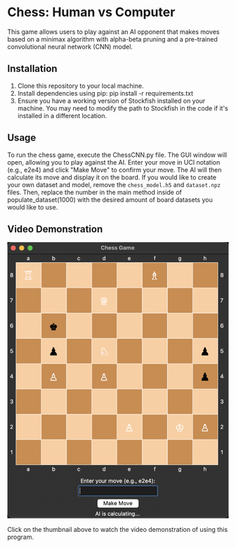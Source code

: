 # Chess: Human vs Computer

This game allows users to play against an AI opponent that makes moves based on a minimax algorithm with alpha-beta pruning and a pre-trained convolutional neural network (CNN) model.

## Installation
1. Clone this repository to your local machine.
2. Install dependencies using pip: pip install -r requirements.txt
3. Ensure you have a working version of Stockfish installed on your machine. You may need to modify the path to Stockfish in the code if it's installed in a different location.

## Usage
To run the chess game, execute the ChessCNN.py file. The GUI window will open, allowing you to play against the AI. Enter your move in UCI notation (e.g., e2e4) and click "Make Move" to confirm your move. The AI will then calculate its move and display it on the board. If you would like to create your own dataset and model, remove the `chess_model.h5` and `dataset.npz` files. Then, replace the number in the main method inside of populate_dataset(1000) with the desired amount of board datasets you would like to use.

## Video Demonstration

[![Video Thumbnail](ChessNeuralNetwork.png)]([youtube.com](https://youtu.be/_VZEpQ28PcA))

Click on the thumbnail above to watch the video demonstration of using this program. 
